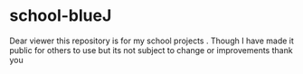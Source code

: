 # school-blueJ
Dear viewer this repository is for my school projects . Though I have made it public for others to use but its not subject to change or improvements thank you

